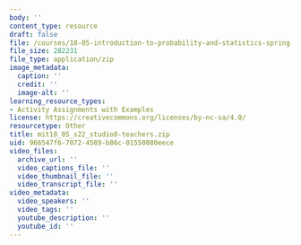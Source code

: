 ```yaml
---
body: ''
content_type: resource
draft: false
file: /courses/18-05-introduction-to-probability-and-statistics-spring-2022/mit18_05_s22_studio8-teachers.zip
file_size: 282231
file_type: application/zip
image_metadata:
  caption: ''
  credit: ''
  image-alt: ''
learning_resource_types:
- Activity Assignments with Examples
license: https://creativecommons.org/licenses/by-nc-sa/4.0/
resourcetype: Other
title: mit18_05_s22_studio8-teachers.zip
uid: 966547f6-7072-4589-b86c-01550080eece
video_files:
  archive_url: ''
  video_captions_file: ''
  video_thumbnail_file: ''
  video_transcript_file: ''
video_metadata:
  video_speakers: ''
  video_tags: ''
  youtube_description: ''
  youtube_id: ''
---
```

